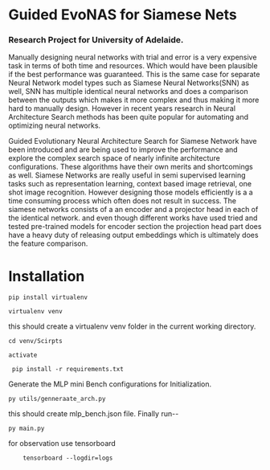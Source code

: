 #  Guided EvoNAS for Siamese Nets

### Research Project for University of Adelaide.

Manually designing neural networks with trial and error is a very expensive task in terms of  both time and resources. Which would have been plausible if the best performance was guaranteed. This is the same case for separate Neural Network model types such as Siamese Neural Networks(SNN) as well, SNN has multiple identical neural networks and does a comparison between the outputs which makes it more complex and thus making it more hard to manually design. However in recent years research in Neural Architecture Search methods has been quite popular for automating and optimizing neural networks.

Guided Evolutionary Neural Architecture Search for Siamese Network have been introduced and are being used to improve the performance and explore the complex search space of nearly infinite architecture configurations. These algorithms have their own merits and shortcomings as well. Siamese Networks are really useful in semi supervised learning tasks  such as representation learning, context based image retrieval, one shot image recognition. However designing those models efficiently is a a time consuming process which often does not result in success. The siamese networks consists of a an encoder and a projector head in each of the identical network. and even though different works have used tried and tested pre-trained models for encoder section the projection head part does have a heavy duty of releasing output embeddings which is ultimately does the feature comparison.


# Installation


``` 
pip install virtualenv
```

```
virtualenv venv 
```

this should create a virtualenv venv folder in the current working directory.

```
cd venv/Scirpts
```

```
activate
```

````
 pip install -r requirements.txt
````

Generate the MLP mini Bench configurations for Initialization.

```
py utils/genneraate_arch.py
```
this should create mlp_bench.json file. Finally run-- 

```
py main.py
```

for observation use tensorboard

```
    tensorboard --logdir=logs
```



